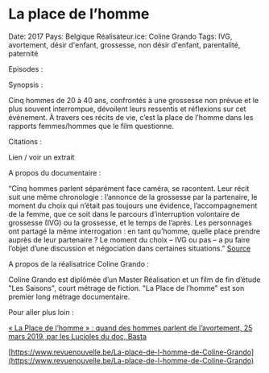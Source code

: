 # La place de l’homme

Date: 2017
Pays: Belgique
Réalisateur.ice: Coline Grando
Tags: IVG, avortement, désir d'enfant, grossesse, non désir d'enfant, parentalité, paternité

Episodes : 

Synopsis : 

Cinq hommes de 20 à 40 ans, confrontés à une grossesse non prévue et le plus souvent interrompue, dévoilent leurs ressentis et réflexions sur cet événement. À travers ces récits de vie, c’est la place de l’homme dans les rapports femmes/hommes que le film questionne.

Citations : 

Lien / voir un extrait 

A propos du documentaire : 

“Cinq hommes parlent séparément face caméra, se racontent. Leur récit suit une même chronologie : l’annonce de la grossesse par la partenaire, le moment du choix qui n’était pas toujours une évidence, l’accompagnement de la femme, que ce soit dans le parcours d’interruption volontaire de grossesse (IVG) ou la grossesse, et le temps de l’après. Les personnages ont partagé la même interrogation : en tant qu’homme, quelle place prendre auprès de leur partenaire ? Le moment du choix – IVG ou pas – a pu faire l’objet d’une discussion et négociation dans certaines situations.” [Source](https://basta.media/La-Place-de-l-homme-quand-des-hommes-parlent-de-l-avortement) 

A propos de la réalisatrice Coline Grando : 

Coline Grando est diplômée d’un Master Réalisation et un film de fin d’étude "Les Saisons", court métrage de fiction. "La Place de l’homme" est son premier long métrage documentaire.

Pour aller plus loin : 

[« La Place de l’homme » : quand des hommes parlent de l’avortement, 25 mars 2019, par les Lucioles du doc, Basta](https://basta.media/La-Place-de-l-homme-quand-des-hommes-parlent-de-l-avortement)

[https://www.revuenouvelle.be/La-place-de-l-homme-de-Coline-Grando](https://www.revuenouvelle.be/La-place-de-l-homme-de-Coline-Grando)